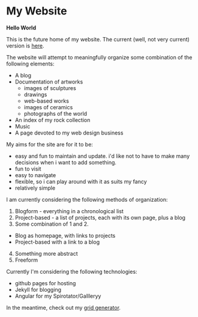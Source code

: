# My Website

**Hello World**

This is the future home of my website. The current (well, not very current) version is [here](http://andrewsteinmetz.net).

The website will attempt to meaningfully organize some combination of the following elements:

- A blog
- Documentation of artworks
  * images of sculptures
  * drawings
  * web-based works
  * images of ceramics
  * photographs of the world
- An index of my rock collection
- Music
- A page devoted to my web design business

My aims for the site are for it to be:
- easy and fun to maintain and update. i'd like not to have to make many decisions when i want to add something.
- fun to visit
- easy to navigate
- flexible, so i can play around with it as suits my fancy
- relatively simple

I am currently considering the following methods of organization:

1. Blogform - everything in a chronological list
2. Project-based - a list of projects, each with its own page, plus a blog
3. Some combination of 1 and 2.
  - Blog as homepage, with links to projects
  - Project-based with a link to a blog
4. Something more abstract
5. Freeform

Currently I'm considering the following technologies:
- github pages for hosting
- Jekyll for blogging
- Angular for my Spirotator/Gallleryy

In the meantime, check out my [grid generator](http://andosteinmetz.github.io/sass_grundrisse).
